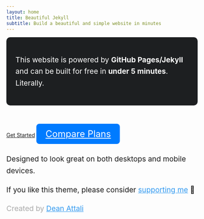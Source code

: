 ```yaml
---
layout: home
title: Beautiful Jekyll
subtitle: Build a beautiful and simple website in minutes
---
```


<div style="background-color: #1d1f21; padding: 1.5rem; border-radius: 10px; color: #ffffff; margin-bottom: 2rem;">
  <p style="font-size: 1.2rem; line-height: 1.6;">
    This website is powered by <strong>GitHub Pages/Jekyll</strong> and can be built for free in <strong>under 5 minutes</strong>. Literally.
  </p>
</div>

<a href="https://jekyllrb.com/docs/" class="btn btn-success btn-lg">Get Started</a>
<a href="https://beautifuljekyll.com/plans/" 
   class="btn btn-primary btn-lg" 
   style="background-color: #007bff; color: white; padding: 12px 24px; font-size: 1.5rem; border-radius: 8px; display: inline-block; margin-top: 1rem;">
   Compare Plans
</a>

<div style="margin-top: 1.5rem; font-size: 1.2rem; line-height: 1.6;">
  <p>Designed to look great on both desktops and mobile devices.</p>

  <p>
    If you like this theme, please consider 
    <a href="https://github.com/sponsors/daattali" target="_blank" style="color: #339af0;">supporting me</a> 🤍
  </p>

  <p style="color: #aaa;">
    Created by <a href="https://deanattali.com" style="color: #339af0;">Dean Attali</a>
  </p>
</div>
